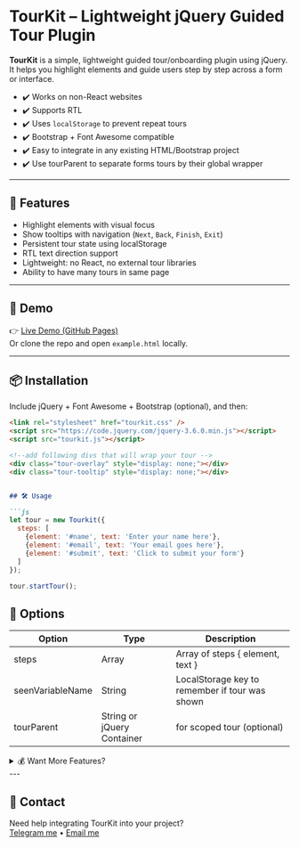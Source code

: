 # TourKit – Lightweight jQuery Guided Tour Plugin

**TourKit** is a simple, lightweight guided tour/onboarding plugin using jQuery. It helps you highlight elements and guide users step by step across a form or interface.


- ✔️ Works on non-React websites
- ✔️ Supports RTL
- ✔️ Uses `localStorage` to prevent repeat tours
- ✔️ Bootstrap + Font Awesome compatible
- ✔️ Easy to integrate in any existing HTML/Bootstrap project
- ✔️ Use tourParent to separate forms tours by their global wrapper

---

## 🚀 Features

- Highlight elements with visual focus
- Show tooltips with navigation (`Next`, `Back`, `Finish`, `Exit`)
- Persistent tour state using localStorage
- RTL text direction support
- Lightweight: no React, no external tour libraries
- Ability to have many tours in same page
---

## 🧪 Demo

👉 [Live Demo (GitHub Pages)](https://moudizd.github.io/Tourkit)  
Or clone the repo and open `example.html` locally.

---

## 📦 Installation

Include jQuery + Font Awesome + Bootstrap (optional), and then:

```html
<link rel="stylesheet" href="tourkit.css" />
<script src="https://code.jquery.com/jquery-3.6.0.min.js"></script>
<script src="tourkit.js"></script>

<!--add following divs that will wrap your tour -->
<div class="tour-overlay" style="display: none;"></div>
<div class="tour-tooltip" style="display: none;"></div>
```

```markdown

## 🛠️ Usage 

```js
let tour = new Tourkit({
  steps: [
    {element: '#name', text: 'Enter your name here'},
    {element: '#email', text: 'Your email goes here'},
    {element: '#submit', text: 'Click to submit your form'}
  ]
});

tour.startTour();
```

## 🧩 Options

| Option | Type	 | Description |
|--------|------ |-------------|
| steps	 | Array | Array of steps  { element, text } |
| seenVariableName | String	| LocalStorage key to remember if tour was shown |
| tourParent | String or jQuery	Container | for scoped tour (optional)

<details>
<summary>💰 Want More Features?</summary>

A **Pro version** of Tourkit is in development!

- Auto-detection of steps using `data-tour`
- Mobile friendly ui and repositioning
- Resume/skip logic
- Multiple visual themes
- visual drag-and-drop step builder (planned)

📢 If you'd like to support the project or get early access, visit:  
[BuyMeACoffee – coming soon](#) • [Gumroad – coming soon](#)

</details>
---

## 📳 Contact

Need help integrating TourKit into your project?  
[Telegram me](https://t.me/advanced_developer) • [Email me](mailto:advanced-developer@hotmail.com)
